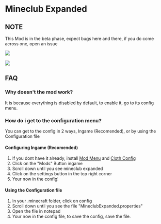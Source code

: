 # Mineclub Expanded

## NOTE

This Mod is in the beta phase, expect bugs here and there, if you do come across one, open an issue

![](https://img.shields.io/github/downloads/blobanium/mineclub-expanded/total?label=Total%20Downloads&style=for-the-badge) ![]()


![](https://i.imgur.com/77kxz8x.png)




## FAQ

### Why doesn't the mod work?
It is because everything is disabled by default, to enable it, go to its config menu.

### How do i get to the configuration menu?
You can get to the config in 2 ways, Ingame (Recomended), or by using the Configuration file

#### Configuring Ingame (Recomended)
1. If you dont have it already, install [Mod Menu](https://www.curseforge.com/minecraft/mc-mods/modmenu) and [Cloth Config](https://www.curseforge.com/minecraft/mc-mods/modmenu)
2. Click on the "Mods" Button ingame
3. Scroll down until you see mineclub expanded
4. Click on the settings button in the top right corner
5. Your now in the config!


#### Using the Configuration file
1. In your .minecraft folder, click on config
2. Scroll down until you see the file "MineclubExpanded.properties"
3. Open the file in notepad
4. Your now in the config file, to save the config, save the file.
